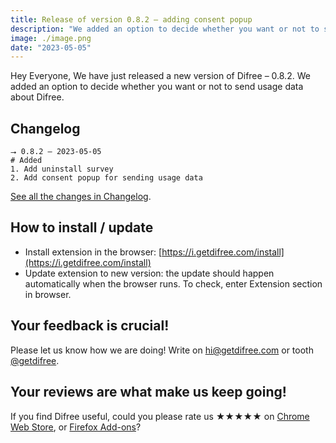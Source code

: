 ```yaml
---
title: Release of version 0.8.2 – adding consent popup
description: "We added an option to decide whether you want or not to send usage data about Difree."
image: ./image.png
date: "2023-05-05"
---
```


Hey Everyone,
We have just released a new version of Difree – 0.8.2. We added an option to decide whether you want or not to send usage data about Difree.

## Changelog

    ⭢ 0.8.2 – 2023-05-05
    # Added
    1. Add uninstall survey
    2. Add consent popup for sending usage data

[See all the changes in Changelog](https://www.getdifree.com/changelog/).

## How to install / update

- Install extension in the browser: [https://i.getdifree.com/install](https://i.getdifree.com/install)
- Update extension to new version: the update should happen automatically when the browser runs. To check, enter Extension section in browser.

## Your feedback is crucial!

Please let us know how we are doing! Write on [hi@getdifree.com](mailto:hi@getdifree.com) or tooth [@getdifree](https://mastodon.world/@getdifree). 

## Your reviews are what make us keep going!  
If you find Difree useful, could you please rate us ★★★★★ on [Chrome Web Store](https://i.getdifree.com/review-chrome), or [Firefox Add-ons](https://i.getdifree.com/review-firefox)?
